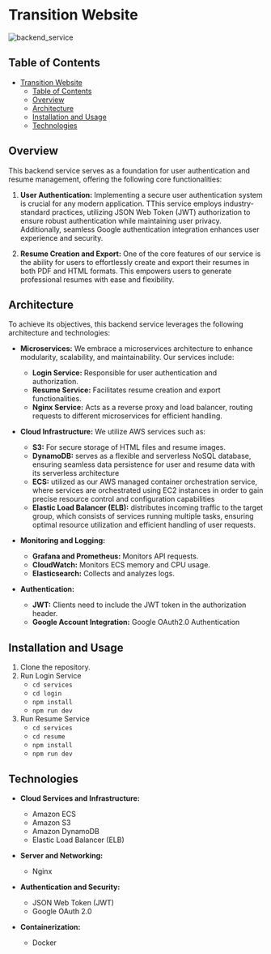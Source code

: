 # Transition Website
![backend_service](https://github.com/tiffany831101/transition_website/assets/39373272/d8e7b405-8c15-4773-8523-0b1c67995990)

## Table of Contents

- [Transition Website](#transition-website)
  - [Table of Contents](#table-of-contents)
  - [Overview](#overview)
  - [Architecture](#architecture)
  - [Installation and Usage](#installation-and-usage)
  - [Technologies](#technologies)

## Overview
This backend service serves as a foundation for user authentication and resume management, offering the following core functionalities:

1. **User Authentication:** Implementing a secure user authentication system is crucial for any modern application. TThis service employs industry-standard practices, utilizing JSON Web Token (JWT) authorization to ensure robust authentication while maintaining user privacy. Additionally, seamless Google authentication integration enhances user experience and security.

2. **Resume Creation and Export:** One of the core features of our service is the ability for users to effortlessly create and export their resumes in both PDF and HTML formats. This empowers users to generate professional resumes with ease and flexibility.

## Architecture
To achieve its objectives, this backend service leverages the following architecture and technologies:
- **Microservices:** We embrace a microservices architecture to enhance modularity, scalability, and maintainability. Our services include:
  - **Login Service:** Responsible for user authentication and authorization.
  - **Resume Service:** Facilitates resume creation and export functionalities.
  - **Nginx Service:** Acts as a reverse proxy and load balancer, routing requests to different microservices for efficient handling.


- **Cloud Infrastructure:** We utilize AWS services such as:
  - **S3:** For secure storage of HTML files and resume images.
  - **DynamoDB:** serves as a flexible and serverless NoSQL database, ensuring seamless data persistence for user and resume data with its serverless architecture
  - **ECS:** utilized as our AWS managed container orchestration service, where services are orchestrated using EC2 instances in order to gain precise resource control and configuration capabilities
  - **Elastic Load Balancer (ELB):** distributes incoming traffic to the target group, which consists of services running multiple tasks, ensuring optimal resource utilization and efficient handling of user requests.

- **Monitoring and Logging:** 
  - **Grafana and Prometheus:** Monitors API requests.
  - **CloudWatch:** Monitors ECS memory and CPU usage.
  - **Elasticsearch:** Collects and analyzes logs.
- **Authentication:**
  - **JWT:** Clients need to include the JWT token in the authorization header.
  - **Google Account Integration:** Google OAuth2.0 Authentication

## Installation and Usage

1. Clone the repository.
2. Run Login Service
   - `cd services`
   - `cd login`
   - `npm install`
   - `npm run dev`
3. Run Resume Service
   - `cd services`
   - `cd resume`
   - `npm install`
   - `npm run dev`

## Technologies
  - **Cloud Services and Infrastructure:**
    - Amazon ECS
    - Amazon S3
    - Amazon DynamoDB
    - Elastic Load Balancer (ELB)
  - **Server and Networking:**

    - Nginx

  - **Authentication and Security:**
    - JSON Web Token (JWT)
    - Google OAuth 2.0

  - **Containerization:**
    - Docker
